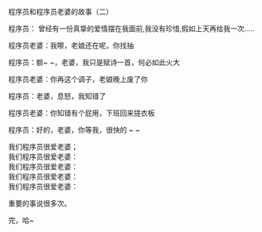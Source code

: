 

程序员和程序员老婆的故事（二）

程序员： 曾经有一份真挚的爱情摆在我面前,我没有珍惜,假如上天再给我一次.....

程序员老婆：我嚓，老娘还在呢，你找抽

程序员：额~ ~，老婆，我只是赋诗一首，何必如此火大

程序员老婆：你再这个调子，老娘晚上废了你

程序员：老婆，息怒，我知错了

程序员老婆：你知错有个屁用，下班回来搓衣板

程序员：好的，老婆，你等我，很快的 ~ ~


我们程序员很爱老婆；  
我们程序员很爱老婆：  
我们程序员很爱老婆：  
我们程序员很爱老婆：  
我们程序员很爱老婆：  

重要的事说很多次。

完，哈~


